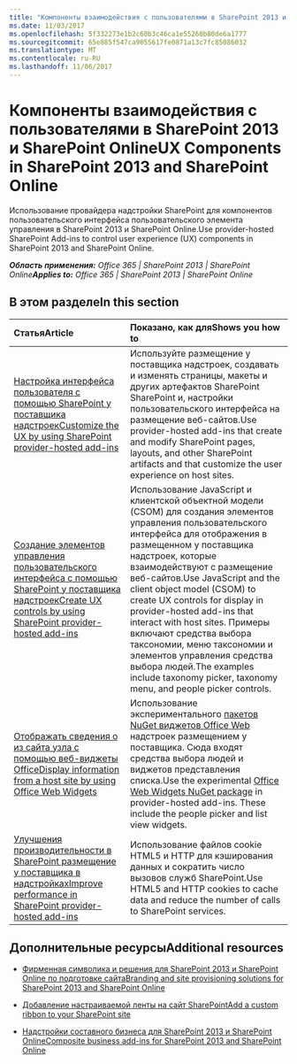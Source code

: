 ```yaml
---
title: "Компоненты взаимодействия с пользователями в SharePoint 2013 и SharePoint Online"
ms.date: 11/03/2017
ms.openlocfilehash: 5f332273e1b2c60b3c46ca1e55260b80de6a1777
ms.sourcegitcommit: 65e885f547ca9055617fe0871a13c7fc85086032
ms.translationtype: MT
ms.contentlocale: ru-RU
ms.lasthandoff: 11/06/2017
---
```

# <a name="ux-components-in-sharepoint-2013-and-sharepoint-online"></a><span data-ttu-id="7592f-102">Компоненты взаимодействия с пользователями в SharePoint 2013 и SharePoint Online</span><span class="sxs-lookup"><span data-stu-id="7592f-102">UX Components in SharePoint 2013 and SharePoint Online</span></span>

<span data-ttu-id="7592f-103">Использование провайдера надстройки SharePoint для компонентов пользовательского интерфейса пользовательского элемента управления в SharePoint 2013 и SharePoint Online.</span><span class="sxs-lookup"><span data-stu-id="7592f-103">Use provider-hosted SharePoint Add-ins to control user experience (UX) components in SharePoint 2013 and SharePoint Online.</span></span>

<span data-ttu-id="7592f-104">_**Область применения:** Office 365 | SharePoint 2013 | SharePoint Online_</span><span class="sxs-lookup"><span data-stu-id="7592f-104">_**Applies to:** Office 365 | SharePoint 2013 | SharePoint Online_</span></span>

## <a name="in-this-section"></a><span data-ttu-id="7592f-105">В этом разделе</span><span class="sxs-lookup"><span data-stu-id="7592f-105">In this section</span></span>

|<span data-ttu-id="7592f-106">**Статья**</span><span class="sxs-lookup"><span data-stu-id="7592f-106">**Article**</span></span>|<span data-ttu-id="7592f-107">**Показано, как для**</span><span class="sxs-lookup"><span data-stu-id="7592f-107">**Shows you how to**</span></span>|
|:-----|:-----|
|[<span data-ttu-id="7592f-108">Настройка интерфейса пользователя с помощью SharePoint у поставщика надстроек</span><span class="sxs-lookup"><span data-stu-id="7592f-108">Customize the UX by using SharePoint provider-hosted add-ins</span></span>](customize-the-ux-by-using-sharepoint-provider-hosted-add-ins.md)|<span data-ttu-id="7592f-109">Используйте размещение у поставщика надстроек, создавать и изменять страницы, макеты и других артефактов SharePoint SharePoint и, настройки пользовательского интерфейса на размещение веб-сайтов.</span><span class="sxs-lookup"><span data-stu-id="7592f-109">Use provider-hosted add-ins that create and modify SharePoint pages, layouts, and other SharePoint artifacts and that customize the user experience on host sites.</span></span>|
|[<span data-ttu-id="7592f-110">Создание элементов управления пользовательского интерфейса с помощью SharePoint у поставщика надстроек</span><span class="sxs-lookup"><span data-stu-id="7592f-110">Create UX controls by using SharePoint provider-hosted add-ins</span></span>](create-ux-controls-by-using-sharepoint-provider-hosted-add-ins.md)|<span data-ttu-id="7592f-111">Использование JavaScript и клиентской объектной модели (CSOM) для создания элементов управления пользовательского интерфейса для отображения в размещенном у поставщика надстроек, которые взаимодействуют с размещение веб-сайтов.</span><span class="sxs-lookup"><span data-stu-id="7592f-111">Use JavaScript and the client object model (CSOM) to create UX controls for display in provider-hosted add-ins that interact with host sites.</span></span> <span data-ttu-id="7592f-112">Примеры включают средства выбора таксономии, меню таксономии и элементов управления средства выбора людей.</span><span class="sxs-lookup"><span data-stu-id="7592f-112">The examples include taxonomy picker, taxonomy menu, and people picker controls.</span></span>|
|[<span data-ttu-id="7592f-113">Отображать сведения о из сайта узла с помощью веб-виджеты Office</span><span class="sxs-lookup"><span data-stu-id="7592f-113">Display information from a host site by using Office Web Widgets</span></span>](display-information-from-a-host-site-by-using-office-web-widgets.md)|<span data-ttu-id="7592f-114">Использование экспериментального [пакетов NuGet виджетов Office Web](http://msdn.microsoft.com/en-us/library/office/dn636913%28v=office.15%29.aspx) надстроек размещением у поставщика. Сюда входят средства выбора людей и виджетов представления списка.</span><span class="sxs-lookup"><span data-stu-id="7592f-114">Use the experimental [Office Web Widgets NuGet package](http://msdn.microsoft.com/en-us/library/office/dn636913%28v=office.15%29.aspx) in provider-hosted add-ins. These include the people picker and list view widgets.</span></span>|
|[<span data-ttu-id="7592f-115">Улучшения производительности в SharePoint размещение у поставщика в надстройках</span><span class="sxs-lookup"><span data-stu-id="7592f-115">Improve performance in SharePoint provider-hosted add-ins</span></span>](improve-performance-in-sharepoint-provider-hosted-add-ins.md)|<span data-ttu-id="7592f-116">Использование файлов cookie HTML5 и HTTP для кэширования данных и сократить число вызовов служб SharePoint.</span><span class="sxs-lookup"><span data-stu-id="7592f-116">Use HTML5 and HTTP cookies to cache data and reduce the number of calls to SharePoint services.</span></span>|

## <a name="additional-resources"></a><span data-ttu-id="7592f-117">Дополнительные ресурсы</span><span class="sxs-lookup"><span data-stu-id="7592f-117">Additional resources</span></span>
<span data-ttu-id="7592f-118"><a name="bk_addresources"> </a></span><span class="sxs-lookup"><span data-stu-id="7592f-118"></span></span>

- [<span data-ttu-id="7592f-119">Фирменная символика и решения для SharePoint 2013 и SharePoint Online по подготовке сайта</span><span class="sxs-lookup"><span data-stu-id="7592f-119">Branding and site provisioning solutions for SharePoint 2013 and SharePoint Online</span></span>](Branding-and-site-provisioning-solutions-for-SharePoint.md)
    
- [<span data-ttu-id="7592f-120">Добавление настраиваемой ленты на сайт SharePoint</span><span class="sxs-lookup"><span data-stu-id="7592f-120">Add a custom ribbon to your SharePoint site</span></span>](Add-a-custom-ribbon-to-your-SharePoint-site.md)
    
- [<span data-ttu-id="7592f-121">Надстройки составного бизнеса для SharePoint 2013 и SharePoint Online</span><span class="sxs-lookup"><span data-stu-id="7592f-121">Composite business add-ins for SharePoint 2013 and SharePoint Online</span></span>](Composite-buisness-apps-for-SharePoint.md)
